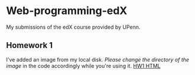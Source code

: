 # Web-programming-edX
My submissions of the edX course provided by UPenn.

## Homework 1
I've added an image from my local disk. *Please change the directory of the image* in the code accordingly while you're using it.
[HW1 HTML](https://github.com/pooja-k-swamy/Web-programming-edX/blob/master/homework1/Screenshot%20(6).png)
